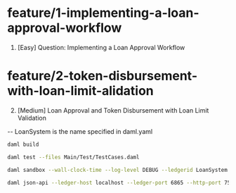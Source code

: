 # feature/1-implementing-a-loan-approval-workflow

1. [Easy] Question: Implementing a Loan Approval Workflow

# feature/2-token-disbursement-with-loan-limit-alidation

2. [Medium] Loan Approval and Token Disbursement with Loan Limit Validation

-- LoanSystem is the name specified in daml.yaml

```bash
daml build

daml test --files Main/Test/TestCases.daml

daml sandbox --wall-clock-time --log-level DEBUG --ledgerid LoanSystem ./.daml\dist\LoanSystem-0.0.1.dar

daml json-api --ledger-host localhost --ledger-port 6865 --http-port 7575

```

